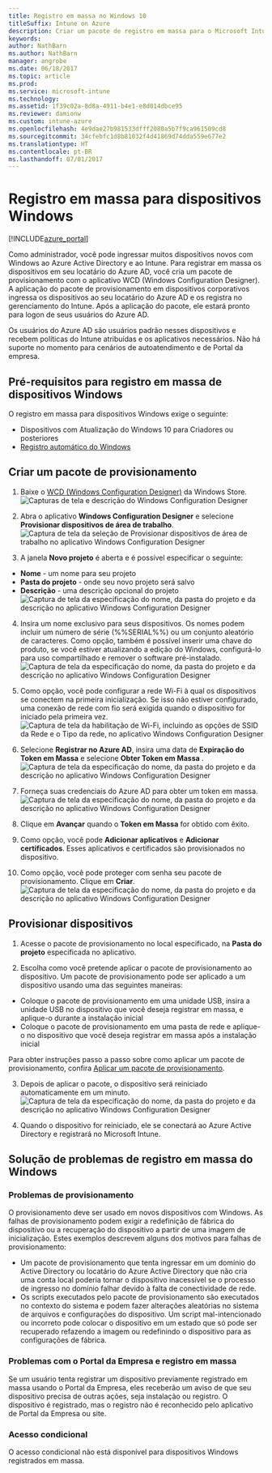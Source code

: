 ```yaml
---
title: Registro em massa no Windows 10
titleSuffix: Intune on Azure
description: Criar um pacote de registro em massa para o Microsoft Intune
keywords: 
author: NathBarn
ms.author: NathBarn
manager: angrobe
ms.date: 06/18/2017
ms.topic: article
ms.prod: 
ms.service: microsoft-intune
ms.technology: 
ms.assetid: 1f39c02a-8d8a-4911-b4e1-e8d014dbce95
ms.reviewer: damionw
ms.custom: intune-azure
ms.openlocfilehash: 4e9dae27b981533dfff2080a5b7f9ca961509cd8
ms.sourcegitcommit: 34cfebfc1d8b81032f4d41869d74dda559e677e2
ms.translationtype: HT
ms.contentlocale: pt-BR
ms.lasthandoff: 07/01/2017
---
```

# <a name="bulk-enrollment-for-windows-devices"></a>Registro em massa para dispositivos Windows

[!INCLUDE[azure_portal](./includes/azure_portal.md)]

Como administrador, você pode ingressar muitos dispositivos novos com Windows ao Azure Active Directory e ao Intune. Para registrar em massa os dispositivos em seu locatário do Azure AD, você cria um pacote de provisionamento com o aplicativo WCD (Windows Configuration Designer). A aplicação do pacote de provisionamento em dispositivos corporativos ingressa os dispositivos ao seu locatário do Azure AD e os registra no gerenciamento do Intune. Após a aplicação do pacote, ele estará pronto para logon de seus usuários do Azure AD.

Os usuários do Azure AD são usuários padrão nesses dispositivos e recebem políticas do Intune atribuídas e os aplicativos necessários. Não há suporte no momento para cenários de autoatendimento e de Portal da empresa.

## <a name="prerequisites-for-windows-devices-bulk-enrollment"></a>Pré-requisitos para registro em massa de dispositivos Windows

O registro em massa para dispositivos Windows exige o seguinte:

- Dispositivos com Atualização do Windows 10 para Criadores ou posteriores
- [Registro automático do Windows](https://docs.microsoft.com/intune-classic/deploy-use/set-up-windows-device-management-with-microsoft-intune#enable-windows-10-automatic-enrollment)

## <a name="create-a-provisioning-package"></a>Criar um pacote de provisionamento

1. Baixe o [WCD (Windows Configuration Designer)](https://www.microsoft.com/store/apps/9nblggh4tx22) da Windows Store.
![Capturas de tela e descrição do Windows Configuration Designer](media/bulk-enroll-store.png)

2. Abra o aplicativo **Windows Configuration Designer** e selecione **Provisionar dispositivos de área de trabalho**.
![Captura de tela da seleção de Provisionar dispositivos de área de trabalho no aplicativo Windows Configuration Designer](media/bulk-enroll-select.png)

3. A janela **Novo projeto** é aberta e é possível especificar o seguinte:
  - **Nome** - um nome para seu projeto
  - **Pasta do projeto** - onde seu novo projeto será salvo
  - **Descrição** - uma descrição opcional do projeto ![Captura de tela da especificação do nome, da pasta do projeto e da descrição no aplicativo Windows Configuration Designer](media/bulk-enroll-name.png)

4.  Insira um nome exclusivo para seus dispositivos. Os nomes podem incluir um número de série (%%SERIAL%%) ou um conjunto aleatório de caracteres. Como opção, também é possível inserir uma chave do produto, se você estiver atualizando a edição do Windows, configurá-lo para uso compartilhado e remover o software pré-instalado.
![Captura de tela da especificação do nome, da pasta do projeto e da descrição no aplicativo Windows Configuration Designer](media/bulk-enroll-device.png)

5.  Como opção, você pode configurar a rede Wi-Fi à qual os dispositivos se conectem na primeira inicialização.  Se isso não estiver configurado, uma conexão de rede com fio será exigida quando o dispositivo for iniciado pela primeira vez.
![Captura de tela da habilitação de Wi-Fi, incluindo as opções de SSID da Rede e o Tipo da rede, no aplicativo Windows Configuration Designer](media/bulk-enroll-network.png)

6.  Selecione **Registrar no Azure AD**, insira uma data de **Expiração do Token em Massa** e selecione **Obter Token em Massa** .
![Captura de tela da especificação do nome, da pasta do projeto e da descrição no aplicativo Windows Configuration Designer](media/bulk-enroll-account.png)

7. Forneça suas credenciais do Azure AD para obter um token em massa.
![Captura de tela da especificação do nome, da pasta do projeto e da descrição no aplicativo Windows Configuration Designer](media/bulk-enroll-cred.png)

8.  Clique em **Avançar** quando o **Token em Massa** for obtido com êxito.

9. Como opção, você pode **Adicionar aplicativos** e **Adicionar certificados**. Esses aplicativos e certificados são provisionados no dispositivo.

10. Como opção, você pode proteger com senha seu pacote de provisionamento.  Clique em **Criar**.
![Captura de tela da especificação do nome, da pasta do projeto e da descrição no aplicativo Windows Configuration Designer](media/bulk-enroll-create.png)

## <a name="provision-devices"></a>Provisionar dispositivos

1. Acesse o pacote de provisionamento no local especificado, na **Pasta do projeto** especificada no aplicativo.

2. Escolha como você pretende aplicar o pacote de provisionamento ao dispositivo.  Um pacote de provisionamento pode ser aplicado a um dispositivo usando uma das seguintes maneiras:
 - Coloque o pacote de provisionamento em uma unidade USB, insira a unidade USB no dispositivo que você deseja registrar em massa, e aplique-o durante a instalação inicial
 - Coloque o pacote de provisionamento em uma pasta de rede e aplique-o no dispositivo que você deseja registrar em massa após a instalação inicial

 Para obter instruções passo a passo sobre como aplicar um pacote de provisionamento, confira [Aplicar um pacote de provisionamento](https://technet.microsoft.com/itpro/windows/configure/provisioning-apply-package).

3. Depois de aplicar o pacote, o dispositivo será reiniciado automaticamente em um minuto.
 ![Captura de tela da especificação do nome, da pasta do projeto e da descrição no aplicativo Windows Configuration Designer](media/bulk-enroll-add.png)

4. Quando o dispositivo for reiniciado, ele se conectará ao Azure Active Directory e registrará no Microsoft Intune.

## <a name="troubleshooting-windows-bulk-enrollment"></a>Solução de problemas de registro em massa do Windows

### <a name="provisioning-issues"></a>Problemas de provisionamento
O provisionamento deve ser usado em novos dispositivos com Windows. As falhas de provisionamento podem exigir a redefinição de fábrica do dispositivo ou a recuperação do dispositivo a partir de uma imagem de inicialização. Estes exemplos descrevem alguns dos motivos para falhas de provisionamento:

- Um pacote de provisionamento que tenta ingressar em um domínio do Active Directory ou locatário do Azure Active Directory que não cria uma conta local poderia tornar o dispositivo inacessível se o processo de ingresso no domínio falhar devido à falta de conectividade de rede.
- Os scripts executados pelo pacote de provisionamento são executados no contexto do sistema e podem fazer alterações aleatórias no sistema de arquivos e configurações do dispositivo. Um script mal-intencionado ou incorreto pode colocar o dispositivo em um estado que só pode ser recuperado refazendo a imagem ou redefinindo o dispositivo para as configurações de fábrica.

### <a name="problems-with-bulk-enrollment-and-company-portal"></a>Problemas com o Portal da Empresa e registro em massa
Se um usuário tenta registrar um dispositivo previamente registrado em massa usando o Portal da Empresa, eles receberão um aviso de que seu dispositivo precisa de outras ações, seja instalação ou registro. O dispositivo é registrado, mas o registro não é reconhecido pelo aplicativo de Portal da Empresa ou site.

### <a name="conditional-access"></a>Acesso condicional
O acesso condicional não está disponível para dispositivos Windows registrados em massa.
